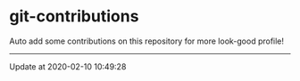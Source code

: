 # git-contributions

Auto add some contributions on this repository for more look-good profile!

---

Update at 2020-02-10 10:49:28
